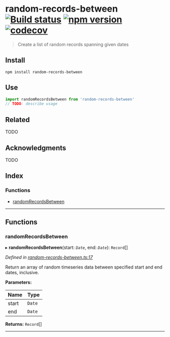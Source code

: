 
random-records-between [![Build status](https://travis-ci.org/strong-roots-capital/random-records-between.svg?branch=master)](https://travis-ci.org/strong-roots-capital/random-records-between) [![npm version](https://img.shields.io/npm/v/random-records-between.svg)](https://npmjs.org/package/random-records-between) [![codecov](https://codecov.io/gh/strong-roots-capital/random-records-between/branch/master/graph/badge.svg)](https://codecov.io/gh/strong-roots-capital/random-records-between)
=============================================================================================================================================================================================================================================================================================================================================================================================================================================================================================================

> Create a list of random records spanning given dates

Install
-------

```shell
npm install random-records-between
```

Use
---

```typescript
import randomRecordsBetween from 'random-records-between'
// TODO: describe usage
```

Related
-------

TODO

Acknowledgments
---------------

TODO

## Index

### Functions

* [randomRecordsBetween](#randomrecordsbetween)

---

## Functions

<a id="randomrecordsbetween"></a>

###  randomRecordsBetween

▸ **randomRecordsBetween**(start: *`Date`*, end: *`Date`*): `Record`[]

*Defined in [random-records-between.ts:17](https://github.com/strong-roots-capital/random-records-between/blob/250997b/src/random-records-between.ts#L17)*

Return an array of random timeseries data between specified start and end dates, inclusive.

**Parameters:**

| Name | Type |
| ------ | ------ |
| start | `Date` |
| end | `Date` |

**Returns:** `Record`[]

___

